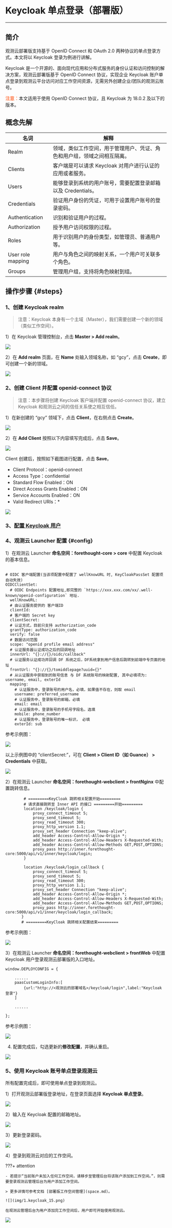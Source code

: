 # Keycloak 单点登录（部署版）
---

## 简介

观测云部署版支持基于 OpenID Connect 和 OAuth 2.0 两种协议的单点登录方式。本文将以 Keycloak 登录为例进行讲解。

Keycloak 是一个开源的、面向现代应用和分布式服务的身份认证和访问控制的解决方案，观测云部署版基于 OpenID Connect 协议，实现企业 Keycloak 账户单点登录到观测云平台访问对应工作空间资源，无需另外创建企业/团队的观测云账号。

<font color=coral>**注意：**</font>本文适用于使用 OpenID Connect 协议，且 Keycloak 为 18.0.2 及以下的版本。

## 概念先解

| 名词      | 解释                          |
| ----------- | ------------------------------------ |
| Realm       | 领域，类似工作空间，用于管理用户、凭证、角色和用户组，领域之间相互隔离。  |
| Clients       | 客户端是可以请求 Keycloak 对用户进行认证的应用或者服务。 |
| Users    | 能够登录到系统的用户账号，需要配置登录邮箱以及 Credentials。 |
| Credentials      | 验证用户身份的凭证，可用于设置用户账号的登录密码。                          |
| Authentication      | 识别和验证用户的过程。                          |
| Authorization      | 授予用户访问权限的过程。                          |
| Roles      | 用于识别用户的身份类型，如管理员、普通用户等。                          |
| User role mapping      | 用户与角色之间的映射关系，一个用户可关联多个角色。                          |
| Groups      | 管理用户组，支持将角色映射到组。                          |


## 操作步骤 {#steps}

### 1、创建 Keycloak realm

> 注意：Keycloak 本身有一个主域（Master），我们需要创建一个新的领域（类似工作空间）。

1）在 Keycloak 管理控制台，点击 **Master > Add realm**。

![](img/05_keycloak_02.png)

2）在 **Add realm** 页面，在 **Name** 处输入领域名称，如 “gcy”，点击 **Create**，即可创建一个新的领域。

![](img/05_keycloak_03.png)

### 2、创建 Client 并配置 openid-connect 协议

> 注意：本步骤将创建 Keycloak 客户端并配置 openid-connect 协议，建立 Keycloak 和观测云之间的信任关系使之相互信任。

1）在新创建的 “gcy” 领域下，点击 **Client**，在右侧点击 **Create**。

![](img/05_keycloak_04.png)

2）在 **Add Client** 按照以下内容填写完成后，点击 **Save**。

![](img/1.keycloak_1.png)

Client 创建后，按照如下截图进行配置，点击 **Save**。

- Client Protocol：openid-connect
- Access Type：confidential
- Standard Flow Enabled：ON
- Direct Access Grants Enabled：ON
- Service Accounts Enabled：ON
- Valid Redirect URIs：*

![](img/1.keycloak_2.png)

### 3、[配置 Keycloak 用户](./keycloak-rule.md#new)


### 4、观测云 Launcher 配置 {#config}

1）在观测云 Launcher **命名空间：forethought-core > core** 中配置 Keycloak 的基本信息。

```

# OIDC 客户端配置(当该项配置中配置了 wellKnowURL 时, KeyCloakPassSet 配置项自动失效)
OIDCClientSet:
  # OIDC Endpoints 配置地址,即完整的 `https://xxx.xxx.com/xx/.well-known/openid-configuration` 地址.
  wellKnowURL:
  # 由认证服务提供的 客户端ID
  clientId:
  # 客户端的 Secret key
  clientSecret:
  # 认证方式，目前只支持 authorization_code
  grantType: authorization_code
  verify: false
  # 数据访问范围
  scope: "openid profile email address"
  # 认证服务器认证成功之后的回调地址
  innerUrl: "{}://{}/oidc/callback"
  # 认证服务认证成功并回调 DF 系统之后，DF系统拿到用户信息后跳转到前端中专页面的地址
  frontUrl: "{}://{}/tomiddlepage?uuid={}"
  # 从认证服务中获取到的账号信息 与 DF 系统账号的映射配置, 其中必填项为: username, email, exterId
  mapping:
    # 认证服务中，登录账号的用户名，必填，如果值不存在，则取 email
    username: preferred_username
    # 认证服务中，登录账号的邮箱，必填
    email: email
    # 认证服务中，登录账号的手机号字段名，选填
    mobile: phone_number
    # 认证服务中，登录账号的唯一标识， 必填
    exterId: sub
```

参考示例图：

![](img/1.keycloak_16.png)

以上示例图中的 “clientSecret:”，可在 **Client > Client ID（如 Guance） > Credentials** 中获取。

![](img/1.keycloak_3.2.png)

2）在观测云 Launcher **命名空间：forethought-webclient > frontNginx** 中配置跳转信息。

```
        # =========KeyCloak 跳转相关配置开始=========
        # 请求直接跳转至 Inner API 的接口 =========开始=========
        location /keycloak/login {
            proxy_connect_timeout 5;
            proxy_send_timeout 5;
            proxy_read_timeout 300;
            proxy_http_version 1.1;
            proxy_set_header Connection "keep-alive";
            add_header Access-Control-Allow-Origin *;
            add_header Access-Control-Allow-Headers X-Requested-With;
            add_header Access-Control-Allow-Methods GET,POST,OPTIONS;
            proxy_pass http://inner.forethought-core:5000/api/v1/inner/keycloak/login;
        }
         
        location /keycloak/login_callback {
            proxy_connect_timeout 5;
            proxy_send_timeout 5;
            proxy_read_timeout 300;
            proxy_http_version 1.1;
            proxy_set_header Connection "keep-alive";
            add_header Access-Control-Allow-Origin *;
            add_header Access-Control-Allow-Headers X-Requested-With;
            add_header Access-Control-Allow-Methods GET,POST,OPTIONS;
            proxy_pass http://inner.forethought-core:5000/api/v1/inner/keycloak/login_callback;
       }
       # =========KeyCloak 跳转相关配置结束=========
```

参考示例图：

![](img/1.keycloak_4.png)

3）在观测云 Launcher **命名空间：forethought-webclient > frontWeb** 中配置 Keycloak 用户登录观测云部署版的入口地址。

```
window.DEPLOYCONFIG = {
 
    ......
    paasCustomLoginInfo:[
        {url:"http://<观测云的部署域名>/keycloak/login",label:"Keycloak 登录"}
    ]
     
    ......
 
};
```

参考示例图：

![](img/1.keycloak_5.png)

4) 配置完成后，勾选更新的**修改配置**，并确认重启。

![](img/1.keycloak_6.png)


### 5、使用 Keycloak 账号单点登录观测云

所有配置完成后，即可使用单点登录到观测云。

1）打开观测云部署版登录地址，在登录页面选择 **Keycloak 单点登录**。

![](img/1.keycloak_10.png)

2）输入在 Keycloak 配置的邮箱地址。

![](img/1.keycloak_11.png)

3）更新登录密码。

![](img/1.keycloak_12.png)

4）登录到观测云对应的工作空间。

???+ attention

    - 若提示“当前账户未加入任何工作空间，请移步至管理后台将该账户添加到工作空间。”，则需要登录观测云管理后台为用户添加工作空间。

    > 更多详情可参考文档 [部署版工作空间管理](space.md)。
 
    ![](img/1.keycloak_15.png)

    在观测云管理后台为用户添加完工作空间后，用户即可开始使用观测云。

![](img/1.keycloak_14.png)

